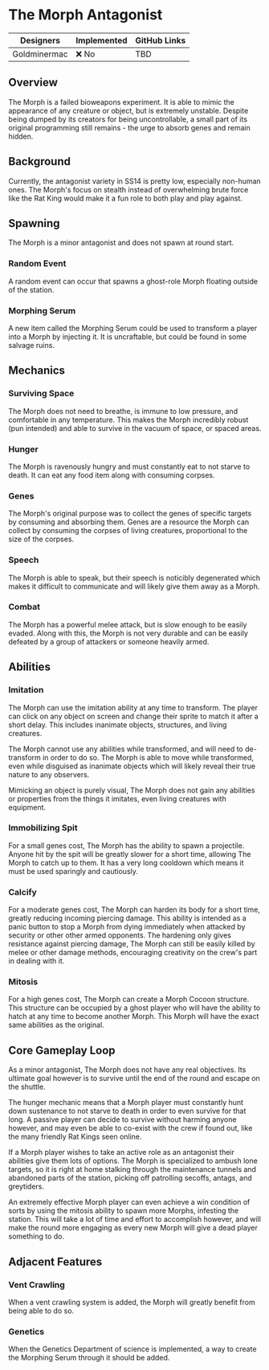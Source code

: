 # The Morph Antagonist

| Designers            | Implemented | GitHub Links |
|----------------------|-------------|--------------|
| Goldminermac    | :x: No      | TBD          |

## Overview

The Morph is a failed bioweapons experiment. It is able to mimic the appearance of any creature or object, but is extremely unstable. Despite being dumped by its creators for being uncontrollable, a small part of its original programming still remains - the urge to absorb genes and remain hidden.

## Background

Currently, the antagonist variety in SS14 is pretty low, especially non-human ones. The Morph's focus on stealth instead of overwhelming brute force like the Rat King would make it a fun role to both play and play against.

## Spawning
The Morph is a minor antagonist and does not spawn at round start.

### Random Event
A random event can occur that spawns a ghost-role Morph floating outside of the station.

### Morphing Serum
A new item called the Morphing Serum could be used to transform a player into a Morph by injecting it. It is uncraftable, but could be found in some salvage ruins.

## Mechanics

### Surviving Space
The Morph does not need to breathe, is immune to low pressure, and comfortable in any temperature. This makes the Morph incredibly robust (pun intended) and able to survive in the vacuum of space, or spaced areas.

### Hunger
The Morph is ravenously hungry and must constantly eat to not starve to death. It can eat any food item along with consuming corpses.

### Genes
The Morph's original purpose was to collect the genes of specific targets by consuming and absorbing them. Genes are a resource the Morph can collect by consuming the corpses of living creatures, proportional to the size of the corpses.

### Speech
The Morph is able to speak, but their speech is noticibly degenerated which makes it difficult to communicate and will likely give them away as a Morph.

### Combat
The Morph has a powerful melee attack, but is slow enough to be easily evaded. Along with this, the Morph is not very durable and can be easily defeated by a group of attackers or someone heavily armed.

## Abilities

### Imitation
The Morph can use the imitation ability at any time to transform. The player can click on any object on screen and change their sprite to match it after a short delay. This includes inanimate objects, structures, and living creatures.

The Morph cannot use any abilities while transformed, and will need to de-transform in order to do so. The Morph is able to move while transformed, even while disguised as inanimate objects which will likely reveal their true nature to any observers.

Mimicking an object is purely visual, The Morph does not gain any abilities or properties from the things it imitates, even living creatures with equipment.

### Immobilizing Spit
For a small genes cost, The Morph has the ability to spawn a projectile. Anyone hit by the spit will be greatly slower for a short time, allowing The Morph to catch up to them. It has a very long cooldown which means it must be used sparingly and cautiously.

### Calcify
For a moderate genes cost, The Morph can harden its body for a short time, greatly reducing incoming piercing damage. This ability is intended as a panic button to stop a Morph from dying immediately when attacked by security or other other armed opponents. The hardening only gives resistance against piercing damage, The Morph can still be easily killed by melee or other damage methods, encouraging creativity on the crew's part in dealing with it.

### Mitosis
For a high genes cost, The Morph can create a Morph Cocoon structure. This structure can be occupied by a ghost player who will have the ability to hatch at any time to become another Morph. This Morph will have the exact same abilities as the original.

## Core Gameplay Loop

As a minor antagonist, The Morph does not have any real objectives. Its ultimate goal however is to survive until the end of the round and escape on the shuttle.

The hunger mechanic means that a Morph player must constantly hunt down sustenance to not starve to death in order to even survive for that long. A passive player can decide to survive without harming anyone however, and may even be able to co-exist with the crew if found out, like the many friendly Rat Kings seen online.

If a Morph player wishes to take an active role as an antagonist their abilities give them lots of options. The Morph is specialized to ambush lone targets, so it is right at home stalking through the maintenance tunnels and abandoned parts of the station, picking off patrolling secoffs, antags, and greytiders.

An extremely effective Morph player can even achieve a win condition of sorts by using the mitosis ability to spawn more Morphs, infesting the station. This will take a lot of time and effort to accomplish however, and will make the round more engaging as every new Morph will give a dead player something to do.

## Adjacent Features

### Vent Crawling
When a vent crawling system is added, the Morph will greatly benefit from being able to do so.

### Genetics
When the Genetics Department of science is implemented, a way to create the Morphing Serum through it should be added.
